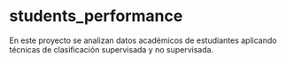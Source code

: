 # students_performance
En este proyecto se analizan datos académicos de estudiantes aplicando técnicas de clasificación supervisada y no supervisada. 
